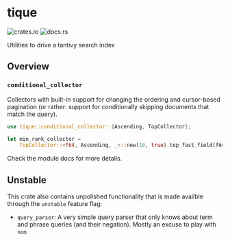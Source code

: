# tique
![crates.io](https://img.shields.io/crates/v/tique.svg)
![docs.rs](https://docs.rs/tique/badge.svg)

Utilities to drive a tantivy search index

## Overview

### `conditional_collector`

Collectors with built-in support for changing the ordering and
cursor-based pagination (or rather: support for conditionally
skipping documents that match the query).

```rust
use tique::conditional_collector::{Ascending, TopCollector};

let min_rank_collector =
    TopCollector::<f64, Ascending, _>::new(10, true).top_fast_field(f64_field);
```

Check the module docs for more details.

## Unstable

This crate also contains unpolished functionality that is made availble
through the `unstable` feature flag:

* `query_parser`: A very simple query parser that only knows about term
  and phrase queries (and their negation). Mostly an excuse to play
  with `nom`
